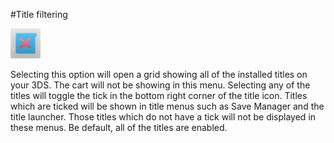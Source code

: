 #Title filtering

![Gid options icon](titlefiltericon.png)<br>

Selecting this option will open a grid showing all of the installed titles on your 3DS. The cart will not be showing in this menu. Selecting any of the titles will toggle the tick in the bottom right corner of the title icon. Titles which are ticked will be shown in title menus such as Save Manager and the title launcher. Those titles which do not have a tick will not be displayed in these menus. Be default, all of the titles are enabled.